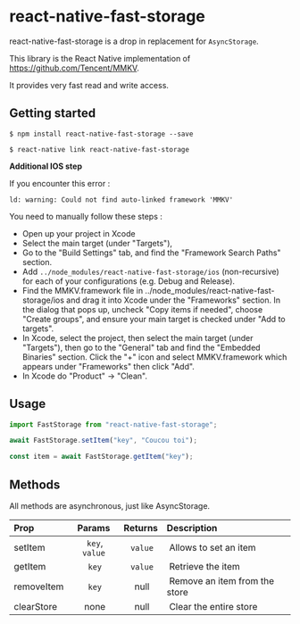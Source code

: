 # react-native-fast-storage

react-native-fast-storage is a drop in replacement for `AsyncStorage`.

This library is the React Native implementation of https://github.com/Tencent/MMKV.

It provides very fast read and write access.

## Getting started

`$ npm install react-native-fast-storage --save`

`$ react-native link react-native-fast-storage`

**Additional IOS step**

If you encounter this error :

```
ld: warning: Could not find auto-linked framework 'MMKV'
```

You need to manually follow these steps :

- Open up your project in Xcode
- Select the main target (under "Targets"),
- Go to the "Build Settings" tab, and find the "Framework Search Paths" section.
- Add `../node_modules/react-native-fast-storage/ios` (non-recursive) for each of your configurations (e.g. Debug and Release).
- Find the MMKV.framework file in ../node_modules/react-native-fast-storage/ios and drag it into Xcode under the "Frameworks" section. In the dialog that pops up, uncheck "Copy items if needed", choose "Create groups", and ensure your main target is checked under "Add to targets".
- In Xcode, select the project, then select the main target (under "Targets"), then go to the "General" tab and find the "Embedded Binaries" section. Click the "+" icon and select MMKV.framework which appears under "Frameworks" then click "Add".
- In Xcode do "Product" -> "Clean".

## Usage

```javascript
import FastStorage from "react-native-fast-storage";

await FastStorage.setItem("key", "Coucou toi");

const item = await FastStorage.getItem("key");
```

## Methods

All methods are asynchronous, just like AsyncStorage.

| Prop       |     Params      | Returns  | Description                    |
| :--------- | :-------------: | :------: | :----------------------------- |
| setItem    |  `key`, `value` |  `value` |  Allows to set an item         |
| getItem    |      `key`      |  `value` |  Retrieve the item             |
| removeItem |      `key`      |   null   |  Remove an item from the store |
| clearStore |       none      |   null   |  Clear the entire store        |
